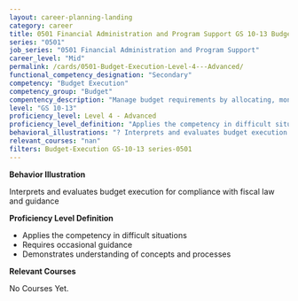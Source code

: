 ```yaml
---
layout: career-planning-landing
category: career
title: 0501 Financial Administration and Program Support GS 10-13 Budget Execution
series: "0501"
job_series: "0501 Financial Administration and Program Support"
career_level: "Mid"
permalink: /cards/0501-Budget-Execution-Level-4---Advanced/
functional_competency_designation: "Secondary"
competency: "Budget Execution"
competency_group: "Budget"
compentency_description: "Manage budget requirements by allocating, monitoring and analyzing budgets in compliance with statutory/regulatory guidance."
level: "GS 10-13"
proficiency_level: Level 4 - Advanced
proficiency_level_definition: "Applies the competency in difficult situations ? Requires occasional guidance ? Demonstrates understanding of concepts and processes"
behavioral_illustrations: "? Interprets and evaluates budget execution for compliance with fiscal law and guidance"
relevant_courses: "nan"
filters: Budget-Execution GS-10-13 series-0501
---
```


<div id="cfo-card-content-behavioral-illustrations" class="cfo-inner-card-content">
<p><b>Behavior Illustration</b></p>
<p></p>
<p>Interprets and evaluates budget execution for compliance with fiscal law and guidance</p>
</div>

<div id="cfo-card-content-proficiency-level-definition" class="cfo-inner-card-content">

<p><b>Proficiency Level Definition</b></p>
<ul><li>Applies the competency in difficult situations</li>
<li>Requires occasional guidance</li>
<li>Demonstrates understanding of concepts and processes</li>
</ul></div>

<div id="cfo-card-content-relevant-courses" class="cfo-inner-card-content">
<p><b>Relevant Courses</b></p>
<div class="cfo-courses-outer">
<div class="cfo-courses-inner">No Courses Yet.</div>
</div>
</div>
